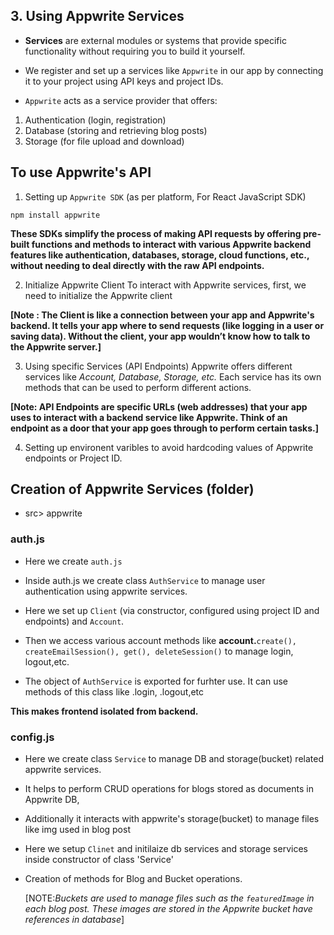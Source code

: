 
## 3.  Using Appwrite Services 
- **Services** are external modules or systems that provide specific functionality without requiring you to build it yourself. 

- We register and set up a services like `Appwrite` in our app by connecting it to your project using API keys and project IDs.

- `Appwrite` acts as a service provider that offers:
1. Authentication (login, registration)
2. Database (storing and retrieving blog posts)
3. Storage (for file upload and download)


## To use Appwrite's API 
1. Setting up `Appwrite SDK` (as per platform, For React JavaScript SDK)
```
npm install appwrite
```
__These SDKs simplify the process of making API requests by offering pre-built functions and methods to interact with various Appwrite backend features like authentication, databases, storage, cloud functions, etc., without needing to deal directly with the raw API endpoints.__

2. Initialize Appwrite Client
To interact with Appwrite services, first, we need to initialize the Appwrite client

 __[Note : The Client is like a connection between your app and Appwrite's backend. It tells your app where to send requests (like logging in a user or saving data). Without the client, your app wouldn’t know how to talk to the Appwrite server.]__


3. Using specific Services (API Endpoints)
Appwrite offers different services like _Account, Database, Storage, etc._ Each service has its own methods that can be used to perform different actions.

 __[Note: API Endpoints are specific URLs (web addresses) that your app uses to interact with a backend service like Appwrite. Think of an endpoint as a door that your app goes through to perform certain tasks.]__

4. Setting up environent varibles to avoid hardcoding  values of Appwrite endpoints or Project ID.


## Creation of Appwrite Services (folder)
- src> appwrite

### auth.js
- Here we create `auth.js`

- Inside auth.js we create class `AuthService` to manage user authentication using appwrite services.

- Here we set up `Client` (via constructor, configured using project ID and endpoints) and `Account`.

- Then we access various account methods like **account.**`create(), createEmailSession(), get(), deleteSession()` to manage login, logout,etc.

- The object of `AuthService` is exported for furhter use.
It can use methods of this class like .login, .logout,etc

**This makes frontend isolated from backend.**

### config.js
- Here we create class `Service` to manage DB and storage(bucket) related appwrite services.
- It helps to perform CRUD operations for blogs stored as documents in Appwrite DB,
- Additionally it interacts with appwrite's storage(bucket) to manage files like img used in blog post

- Here we setup `Clinet` and initilaize db services  and storage services inside constructor of class 'Service'

- Creation of methods for Blog and Bucket operations.

   [NOTE:_Buckets are used to manage files such as the `featuredImage` in each blog post. These images are stored in the Appwrite bucket have references in database_]


